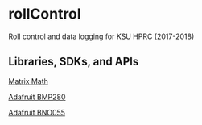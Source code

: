 # rollControl
Roll control and data logging for KSU HPRC (2017-2018)

## Libraries, SDKs, and APIs
 [Matrix Math](https://github.com/eecharlie/MatrixMath)

 [Adafruit BMP280](https://github.com/adafruit/Adafruit_BMP280_Library)

 [Adafruit BNO055](https://github.com/adafruit/Adafruit_BNO055)


